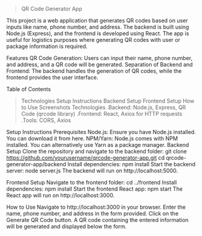 >QR Code Generator App
>
>
This project is a web application that generates QR codes based on user inputs like name, phone number, and address. The backend is built using Node.js (Express), and the frontend is developed using React. The app is useful for logistics purposes where generating QR codes with user or package information is required.

Features
QR Code Generation: Users can input their name, phone number, and address, and a QR code will be generated.
Separation of Backend and Frontend: The backend handles the generation of QR codes, while the frontend provides the user interface.

Table of Contents
  >Technologies
  >Setup Instructions
  >Backend Setup
  >Frontend Setup
  >How to Use
  >Screenshots
Technologies
  .Backend: Node.js, Express, QR Code (qrcode library)
  .Frontend: React, Axios for HTTP requests
  .Tools: CORS, Axios
>

Setup Instructions
  Prerequisites
    Node.js: Ensure you have Node.js installed. You can download it from here.
    NPM/Yarn: Node.js comes with NPM installed. You can alternatively use Yarn as a package manager.
    Backend Setup
Clone the repository and navigate to the backend folder:
  git clone https://github.com/yourusername/qrcode-generator-app.git
  cd qrcode-generator-app/backend
Install dependencies:
  npm install
Start the backend server:
  node server.js
The backend will run on http://localhost:5000.


Frontend Setup
Navigate to the frontend folder:
  cd ../frontend
Install dependencies:
  npm install
Start the frontend React app:
  npm start
The React app will run on http://localhost:3000.


How to Use
Navigate to http://localhost:3000 in your browser.
Enter the name, phone number, and address in the form provided.
Click on the Generate QR Code button.
A QR code containing the entered information will be generated and displayed below the form.



